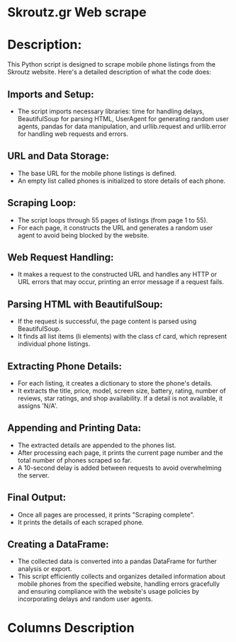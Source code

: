 # Skroutz.gr Web scrape

# Description:

 This Python script is designed to scrape mobile phone listings from the Skroutz website. Here's a detailed description of what the code does:

## Imports and Setup:

- The script imports necessary libraries: time for handling delays, BeautifulSoup for parsing HTML, UserAgent for generating random user agents, pandas for data manipulation, and urllib.request and urllib.error for handling web requests and errors.

## URL and Data Storage:

- The base URL for the mobile phone listings is defined.
- An empty list called phones is initialized to store details of each phone.

## Scraping Loop:

- The script loops through 55 pages of listings (from page 1 to 55).
- For each page, it constructs the URL and generates a random user agent to avoid being blocked by the website.

## Web Request Handling:

- It makes a request to the constructed URL and handles any HTTP or URL errors that may occur, printing an error message if a request fails.

## Parsing HTML with BeautifulSoup:

- If the request is successful, the page content is parsed using BeautifulSoup.
- It finds all list items (li elements) with the class cf card, which represent individual phone listings.

## Extracting Phone Details:

- For each listing, it creates a dictionary to store the phone's details.
- It extracts the title, price, model, screen size, battery, rating, number of reviews, star ratings, and shop availability. If a detail is not available, it assigns 'N/A'.

## Appending and Printing Data:

- The extracted details are appended to the phones list.
- After processing each page, it prints the current page number and the total number of phones scraped so far.
- A 10-second delay is added between requests to avoid overwhelming the server.
## Final Output:
- Once all pages are processed, it prints "Scraping complete".
- It prints the details of each scraped phone.

## Creating a DataFrame:

- The collected data is converted into a pandas DataFrame for further analysis or export.
- This script efficiently collects and organizes detailed information about mobile phones from the specified website, handling errors gracefully and ensuring compliance with the website's usage policies by incorporating delays and random user agents.


# Columns Description


